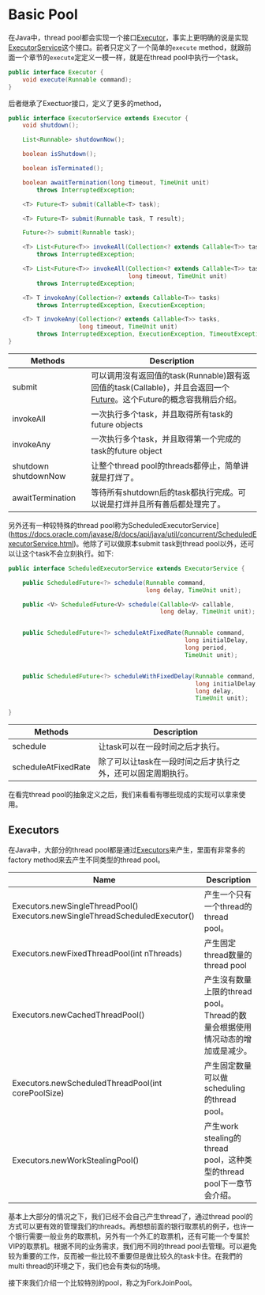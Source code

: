 # Basic Pool

在Java中，thread pool都会实现一个接口[Executor](https://docs.oracle.com/javase/8/docs/api/java/util/concurrent/Executor.html)，事实上更明确的说是实现[ExecutorService](https://docs.oracle.com/javase/8/docs/api/java/util/concurrent/ExecutorService.html)这个接口。前者只定义了一个简单的`execute` method，就跟前面一个章节的`execute`定定义一模一样，就是在thread pool中执行一个task。

```java
public interface Executor {
    void execute(Runnable command);
}
```

后者继承了Exectuor接口，定义了更多的method，

```java
public interface ExecutorService extends Executor {
    void shutdown();

    List<Runnable> shutdownNow();

    boolean isShutdown();

    boolean isTerminated();

    boolean awaitTermination(long timeout, TimeUnit unit)
        throws InterruptedException;

    <T> Future<T> submit(Callable<T> task);

    <T> Future<T> submit(Runnable task, T result);

    Future<?> submit(Runnable task);

    <T> List<Future<T>> invokeAll(Collection<? extends Callable<T>> tasks)
        throws InterruptedException;

    <T> List<Future<T>> invokeAll(Collection<? extends Callable<T>> tasks,
                                  long timeout, TimeUnit unit)
        throws InterruptedException;

    <T> T invokeAny(Collection<? extends Callable<T>> tasks)
        throws InterruptedException, ExecutionException;

    <T> T invokeAny(Collection<? extends Callable<T>> tasks,
                    long timeout, TimeUnit unit)
        throws InterruptedException, ExecutionException, TimeoutException;
}
```

| Methods              | Description                                                  |
| -------------------- | ------------------------------------------------------------ |
| submit               | 可以调用沒有返回值的task(Runnable)跟有返回值的task(Callable)，并且会返回一个[Future](https://docs.oracle.com/javase/8/docs/api/java/util/concurrent/Future.html)。这个Future的概念容我稍后介绍。 |
| invokeAll            | 一次执行多个task，并且取得所有task的future objects           |
| invokeAny            | 一次执行多个task，并且取得第一个完成的task的future object    |
| shutdown shutdownNow | 让整个thread pool的threads都停止，简单讲就是打烊了。         |
| awaitTermination     | 等待所有shutdown后的task都执行完成。可以说是打烊并且所有善后都处理完了。 |

另外还有一种较特殊的thread pool称为ScheduledExecutorService](https://docs.oracle.com/javase/8/docs/api/java/util/concurrent/ScheduledExecutorService.html)。他除了可以做原本submit task到thread pool以外，还可以让这个task不会立刻执行。如下:

```java
public interface ScheduledExecutorService extends ExecutorService {

    public ScheduledFuture<?> schedule(Runnable command,
                                       long delay, TimeUnit unit);

    public <V> ScheduledFuture<V> schedule(Callable<V> callable,
                                           long delay, TimeUnit unit);


    public ScheduledFuture<?> scheduleAtFixedRate(Runnable command,
                                                  long initialDelay,
                                                  long period,
                                                  TimeUnit unit);


    public ScheduledFuture<?> scheduleWithFixedDelay(Runnable command,
                                                     long initialDelay,
                                                     long delay,
                                                     TimeUnit unit);

}
```

| Methods             | Description                                                  |
| ------------------- | ------------------------------------------------------------ |
| schedule            | 让task可以在一段时间之后才执行。                             |
| scheduleAtFixedRate | 除了可以让task在一段时间之后才执行之外，还可以固定周期执行。 |

在看完thread pool的抽象定义之后，我们来看看有哪些现成的实现可以拿來使用。

## Executors

在Java中，大部分的thread pool都是通过[Executors](https://docs.oracle.com/javase/8/docs/api/java/util/concurrent/Executors.html)来产生，里面有非常多的factory method来去产生不同类型的thread pool。

| Name                                                         | Description                                                  |
| ------------------------------------------------------------ | ------------------------------------------------------------ |
| Executors.newSingleThreadPool()  Executors.newSingleThreadScheduledExecutor() | 产生一个只有一个thread的thread pool。                        |
| Executors.newFixedThreadPool(int nThreads)                   | 产生固定thread数量的thread pool                              |
| Executors.newCachedThreadPool()                              | 产生沒有数量上限的thread pool。Thread的数量会根据使用情况动态的增加或是减少。 |
| Executors.newScheduledThreadPool(int corePoolSize)           | 产生固定数量可以做scheduling的thread pool。                  |
| Executors.newWorkStealingPool()                              | 产生work stealing的thread pool，这种类型的thread pool下一章节会介绍。 |

基本上大部分的情况之下，我们已经不会自己产生thread了，通过thread pool的方式可以更有效的管理我们的threads。再想想前面的银行取票机的例子，也许一个银行需要一般业务的取票机，另外有一个外汇的取票机，还有可能一个专属於VIP的取票机。根据不同的业务需求，我们用不同的thread pool去管理。可以避免较为重要的工作，反而被一些比较不重要但是做比较久的task卡住。在我們的multi thread的环境之下，我们也会有类似的场境。

接下來我们介绍一个比较特別的pool，称之为ForkJoinPool。